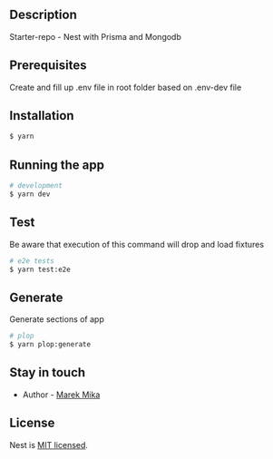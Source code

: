 ## Description

Starter-repo - Nest with Prisma and Mongodb

## Prerequisites
Create and fill up .env file in root folder based on .env-dev file 

## Installation

```bash
$ yarn
```

## Running the app

```bash
# development
$ yarn dev
```

## Test
Be aware that execution of this command will drop and load fixtures

```bash
# e2e tests
$ yarn test:e2e
```

## Generate 
Generate sections of app

```bash
# plop
$ yarn plop:generate
```


## Stay in touch

- Author - [Marek Mika](https://marekmika.com)

## License

Nest is [MIT licensed](LICENSE).
